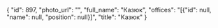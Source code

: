 {
    "id": 897,
    "photo_url": "",
    "full_name": "Казюк",
    "offices": "[{\"id\": null, \"name\": null, \"position\": null}]",
    "title": "Казюк"
}